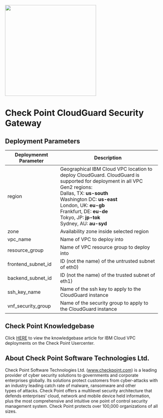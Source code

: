 <img src="https://www.checkpoint.com/wp-content/uploads/CP_ltd_vertical_Pos.png" align="center" width="300">

# Check Point CloudGuard Security Gateway

## Deployment Parameters
| Deploymenmt Parameter | Description |
|-----------------------|-------------|
| region    | Geographical IBM Cloud VPC location to deploy CloudGuard. CloudGuard is supported for deployment in all VPC Gen2 regions: <br> Dallas, TX: **us-south** <br> Washington DC: **us-east** <br> London, UK: **eu-gb** <br> Frankfurt, DE: **eu-de** <br> Tokyo, JP: **jp-tok** <br> Sydney, AU: **au-syd** |
| zone      | Availability zone inside selected region|
| vpc_name  | Name of VPC to deploy into|
| resource_group | Name of VPC resource group to deploy into |
| frontend_subnet_id | ID (not the name) of the untrusted subnet of eth0)
| backend_subnet_id  | ID (not the name) of the trusted subnet of eth1)
| ssh_key_name       | Name of the ssh key to apply to the CloudGuard instance |
| vnf_security_group | Name of the security group to apply to the CloudGuard instance |



## Check Point Knowledgebase
Click [HERE](https://checkpoint.com/) to view the knowledgebase article for IBM Cloud VPC deployments on the Check Point Usercenter.





## About Check Point Software Technologies Ltd.
Check Point Software Technologies Ltd. (www.checkpoint.com) is a leading provider of cyber security solutions to governments and corporate <br> 
enterprises globally. Its solutions protect customers from cyber-attacks with an industry leading catch rate of malware, ransomware and other <br>
types of attacks. Check Point offers a multilevel security architecture that defends enterprises’ cloud, network and mobile device held information, <br>
plus the most comprehensive and intuitive one point of control security management system. Check Point protects over 100,000 organizations of all sizes. <br>
